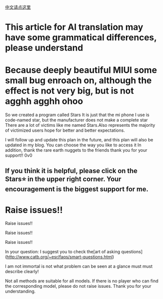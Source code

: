 [中文请点这里](https://github.com/fuzipei/bugstars/blob/main/README.md)

# This article for AI translation may have some grammatical differences, please understand

# Because deeply beautiful MIUI some small bug enroach on, although the effect is not very big, but is not agghh agghh ohoo

So we created a program called Stars
It is just that the mi phone I use is code-named star, but the manufacturer does not make a complete star
There are a lot of victims like me named Stars.Also represents the majority of victimized users hope for better and better expectations.

I will follow up and update this plan in the future, and this plan will also be updated in my blog. You can choose the way you like to access it
In addition, thank the rare earth nuggets to the friends thank you for your support!! 0v0

## If you think it is helpful, please click on the Stars⭐ in the upper right corner. Your encouragement is the biggest support for me.

# Raise issues!!

Raise issues!!

Raise issues!!

Raise issues!!

In your question: I suggest you to check the[art of asking questions] (http://www.catb.org/~esr/faqs/smart-questions.html)

I am not immortal is not what problem can be seen at a glance must must describe clearly!

Not all methods are suitable for all models. If there is no player who can find the corresponding model, please do not raise issues. Thank you for your understanding.
